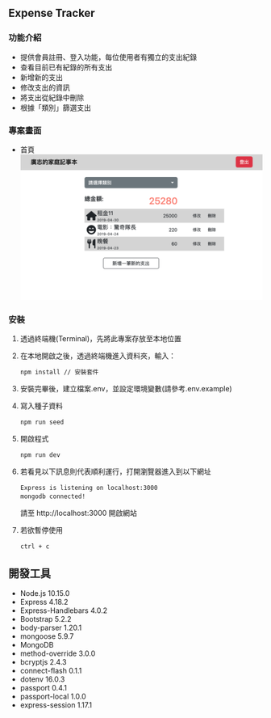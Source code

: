 ## Expense Tracker

### 功能介紹
- 提供會員註冊、登入功能，每位使用者有獨立的支出紀錄
- 查看目前已有紀錄的所有支出
- 新增新的支出
- 修改支出的資訊
- 將支出從紀錄中刪除
- 根據「類別」篩選支出
### 專案畫面

- 首頁
![Index page about Expense Tracker](./public/image/snapshot_index.png)

### 安裝

1. 透過終端機(Terminal)，先將此專案存放至本地位置

2. 在本地開啟之後，透過終端機進入資料夾，輸入：

   ```bash
   npm install // 安裝套件
   ```

3. 安裝完畢後，建立檔案.env，並設定環境變數(請參考.env.example)

4. 寫入種子資料
   ```bash
   npm run seed
   ```

5. 開啟程式
   ```bash
   npm run dev
   ```

4. 若看見以下訊息則代表順利運行，打開瀏覽器進入到以下網址

   ```bash
   Express is listening on localhost:3000
   mongodb connected!
   ```
   請至 http://localhost:3000 開啟網站
   
5. 若欲暫停使用

   ```bash
   ctrl + c
   ```

## 開發工具

- Node.js 10.15.0
- Express 4.18.2
- Express-Handlebars 4.0.2
- Bootstrap 5.2.2
- body-parser 1.20.1
- mongoose 5.9.7
- MongoDB
- method-override 3.0.0
- bcryptjs 2.4.3
- connect-flash 0.1.1 
- dotenv 16.0.3
- passport 0.4.1
- passport-local 1.0.0
- express-session 1.17.1

